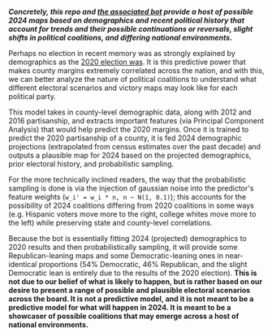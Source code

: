 **_Concretely, this repo and [the associated bot](https://twitter.com/bot_2024) provide a host of possible 2024 maps based on demographics and recent political history that account for trends and their possible continuations or reversals, slight shifts in political coalitions, and differing national environments._**

Perhaps no election in recent memory was as strongly explained by demographics as the [2020 election was](https://centerforpolitics.org/crystalball/articles/demographics-and-expectations-analyzing-biden-and-trumps-performances/). It is this predictive power that makes county margins extremely correlated across the nation, and with this, we can better analyze the nature of political coalitions to understand what different electoral scenarios and victory maps may look like for each political party.

This model takes in county-level demographic data, along with 2012 and 2016 partisanship, and extracts important features (via Principal Component Analysis) that would help predict the 2020 margins. Once it is trained to predict the 2020 partisanship of a county, it is fed 2024 demographic projections (extrapolated from census estimates over the past decade) and outputs a plausible map for 2024 based on the projected demographics, prior electoral history, and probabilistic sampling.

For the more technically inclined readers, the way that the probabilistic sampling is done is via the injection of gaussian noise into the predictor's feature weights (`w_i' = w_i * n, n ~ N(1, 0.1)`); this accounts for the possibility of 2024 coalitions differing from 2020 coalitions in some ways (e.g. Hispanic voters move more to the right, college whites move more to the left) while preserving state and county-level correlations.

Because the bot is essentially fitting 2024 (projected) demographics to 2020 results and then probabilistically sampling, it will provide some Republican-leaning maps and some Democratic-leaning ones in near-identical proportions (54% Democratic, 46% Republican, and the slight Democratic lean is entirely due to the results of the 2020 election). **This is not due to our belief of what is likely to happen, but is rather based on our desire to present a range of possible and plausible electoral scenarios across the board. It is not a predictive model, and it is not meant to be a predictive model for what will happen in 2024. It is meant to be a showcaser of possible coalitions that may emerge across a host of national environments.**
